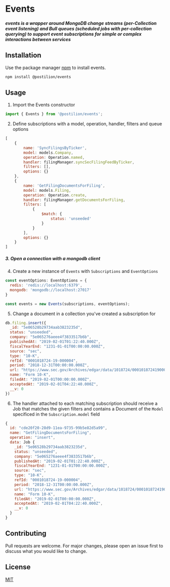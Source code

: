 # Events

##### events is a wrapper around MongoDB change streams (per-Collection event listening) and Bull queues (scheduled jobs with per-collection querying) to support event subscriptions for simple or complex interactions between services

## Installation

Use the package manager [npm](https://docs.npmjs.com/) to install events.

```bash
npm install @postilion/events
```

## Usage

1. Import the Events constructor
```javascript
import { Events } from '@postilion/events';
```

2. Define subscriptions with a model, operation, handler, filters and queue options
```javascript
[
    {
        name: 'SyncFilingsByTicker',
        model: models.Company,
        operation: Operation.named,
        handler: filingManager.syncSecFilingFeedByTicker,
        filters: [],
        options: {}
    },
    {
        name: 'GetFilingDocumentsForFiling',
        model: models.Filing,
        operation: Operation.create,
        handler: filingManager.getDocumentsForFiling,
        filters: [
            {
                $match: {
                    status: 'unseeded'
                }
            }
        ],
        options: {}
    }
]
```

##### 3. Open a connection with a mongodb client

4. Create a new instance of `Events` with `Subscriptions` and `EventOptions`
```javascript
const eventOptions: EventOptions = {
  redis: 'redis://localhost:6379',
  mongodb: 'mongodb://localhost:27017'
}

const events = new Events(subscriptions, eventOptions);
```

5. Change a document in a collection you've created a subscription for
```javascript
db.filing.insert({
  _id: "5e06528b29734aab3823235d",
  status: "unseeded",
  company: "5e065276aeee4f3833517b6b",
  publishedAt: "2019-02-01T01:22:40.000Z",
  fiscalYearEnd: "1231-01-01T00:00:00.000Z",
  source: "sec",
  type: "10-K",
  refId: "0001018724-19-000004",
  period: "2018-12-31T00:00:00.000Z",
  url: "https://www.sec.gov/Archives/edgar/data/1018724/000101872419000004/0001018724-19-000004-index.htm",
  name: "Form 10-K",
  filedAt: "2019-02-01T00:00:00.000Z",
  acceptedAt: "2019-02-01T04:22:40.000Z",
  __v: 0
})
```

6. The handler attached to each matching subscription should receive a Job that matches the given filters and contains a Document of the `Model` specificed in the `Subscription.model` field
```javascript
{
  id: "cde20f20-28d9-11ea-9735-99b5e82d5a99",
  name: "GetFilingDocumentsForFiling",
  operation: "insert",
  data: Job {
    _id: "5e06528b29734aab3823235d",
    status: "unseeded",
    company: "5e065276aeee4f3833517b6b",
    publishedAt: "2019-02-01T01:22:40.000Z",
    fiscalYearEnd: "1231-01-01T00:00:00.000Z",
    source: "sec",
    type: "10-K",
    refId: "0001018724-19-000004",
    period: "2018-12-31T00:00:00.000Z",
    url: "https://www.sec.gov/Archives/edgar/data/1018724/000101872419000004/0001018724-19-000004-index.htm",
    name: "Form 10-K",
    filedAt: "2019-02-01T00:00:00.000Z",
    acceptedAt: "2019-02-01T04:22:40.000Z",
    __v: 0
  }
}
```

## Contributing
Pull requests are welcome. For major changes, please open an issue first to discuss what you would like to change.

## License
[MIT](https://choosealicense.com/licenses/mit/)
